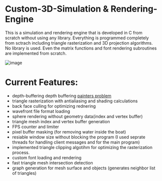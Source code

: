 # Custom-3D-Simulation & Rendering-Engine
This is a simulation and rendering engine that is developed in C from scratch without using any library.
Everything is programmed completely from sctrach including triangle rasterization and 3D projection algorithms. No library is used. Even the matrix functions and font rendering subroutines are implemented from scratch.

![image](video.gif)

# Current Features:
* depth-buffering depth buffering [painters problem](https://en.wikipedia.org/wiki/Painter%27s_algorithm)
* triangle rasterization with antialiasing and shading calculations
* back face culling for optimizing rednering
* wavefront file format loading
* sphere rendering without geometry data(index and vertex buffer)
* triangle mesh index and vertex buffer generation
* FPS counter and limiter
* pixel buffer masking (for removing water inside the boat)
* resiable window size without blocking the program (I used seprate threads for handling client messages and for the main program)
* implemented triangle clipping algotihm for optimizing the rasterization process.
* custom font loading and rendering
* fast triangle mesh intersection detection
* graph generation for mesh surface and objects (generates neighbor list of triangles)
